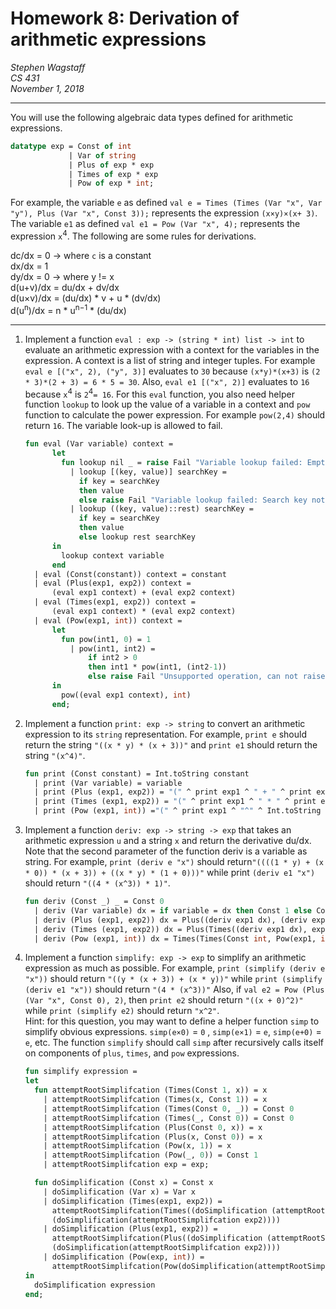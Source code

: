 Homework 8: Derivation of arithmetic expressions
================================================

*Stephen Wagstaff* \
*CS 431* \
*November 1, 2018*

---

You will use the following algebraic data types defined for arithmetic expressions.

  ```SML
  datatype exp = Const of int
               | Var of string
               | Plus of exp * exp
               | Times of exp * exp
               | Pow of exp * int;
  ```

For example, the variable `e` as defined `val e = Times (Times (Var "x", Var "y"), Plus (Var "x", Const 3));` represents the expression `(x×y)×(x+ 3)`.  The variable `e1` as defined `val e1 = Pow (Var "x", 4);` represents the expression `x`<sup>4</sup>. 
  The following are some rules for derivations.

  dc/dx = 0   -> where `c` is a constant \
  dx/dx = 1 \
  dy/dx = 0   -> where y != x \
  d(u+v)/dx = du/dx + dv/dx \
  d(u×v)/dx = (du/dx) * v + u * (dv/dx) \
  d(u<sup>n</sup>)/dx = n * u<sup>n−1</sup> * (du/dx)

  ---

1. Implement a function `eval : exp -> (string * int) list -> int` to evaluate an arithmetic expression with a context for the variables in the expression. A context is a list of string and integer tuples. For example `eval e [("x", 2), ("y", 3)]` evaluates to `30` because `(x*y)*(x+3)` is `(2 * 3)*(2 + 3) = 6 * 5 = 30`. Also, `eval e1 [("x", 2)]` evaluates to `16` because `x`<sup>4</sup> is `2`<sup>4</sup>`= 16`. For this `eval` function, you also need helper function `lookup` to look up the value of a variable in a context and `pow` function to calculate the power expression. For example `pow(2,4)` should return `16`. The variable look-up is allowed to fail.

    ```SML
    fun eval (Var variable) context =
          let
            fun lookup nil _ = raise Fail "Variable lookup failed: Empty lookup context passed."
              | lookup [(key, value)] searchKey = 
                if key = searchKey 
                then value
                else raise Fail "Variable lookup failed: Search key not found in passed context."
              | lookup ((key, value)::rest) searchKey =
                if key = searchKey 
                then value
                else lookup rest searchKey
          in
            lookup context variable
          end
      | eval (Const(constant)) context = constant
      | eval (Plus(exp1, exp2)) context = 
          (eval exp1 context) + (eval exp2 context)
      | eval (Times(exp1, exp2)) context =
          (eval exp1 context) * (eval exp2 context)
      | eval (Pow(exp1, int)) context = 
          let
            fun pow(int1, 0) = 1
              | pow(int1, int2) = 
                  if int2 > 0
                  then int1 * pow(int1, (int2-1))
                  else raise Fail "Unsupported operation, can not raise to negative value."
          in
            pow((eval exp1 context), int)
          end;
    ```

2. Implement a function `print: exp -> string` to convert an arithmetic expression to its `string` representation. For example, `print e` should return the string `"((x * y) * (x + 3))"` and `print e1` should return the string `"(x^4)"`.
  
    ```SML
    fun print (Const constant) = Int.toString constant
      | print (Var variable) = variable
      | print (Plus (exp1, exp2)) = "(" ^ print exp1 ^ " + " ^ print exp2 ^ ")"
      | print (Times (exp1, exp2)) = "(" ^ print exp1 ^ " * " ^ print exp2 ^ ")"
      | print (Pow (exp1, int)) ="(" ^ print exp1 ^ "^" ^ Int.toString int ^ ")";
    ```

3. Implement a function `deriv: exp -> string -> exp` that takes an arithmetic expression `u` and a string `x` and return the derivative du/dx. Note that the second parameter of the function deriv is a variable as string. For example, `print (deriv e "x")` should return`"((((1 * y) + (x * 0)) * (x + 3)) + ((x * y) * (1 + 0)))"` while print `(deriv e1 "x")` should return `"((4 * (x^3)) * 1)"`.

    ```SML
    fun deriv (Const _) _ = Const 0
      | deriv (Var variable) dx = if variable = dx then Const 1 else Const 0
      | deriv (Plus (exp1, exp2)) dx = Plus((deriv exp1 dx), (deriv exp2 dx))
      | deriv (Times (exp1, exp2)) dx = Plus(Times((deriv exp1 dx), exp2), Times(exp1, (deriv exp2 dx)))
      | deriv (Pow (exp1, int)) dx = Times(Times(Const int, Pow(exp1, int-1)), (deriv exp1 dx));
    ```

4. Implement a function `simplify: exp -> exp` to simplify an arithmetic expression as much as possible. For example, `print (simplify (deriv e "x"))` should return `"((y * (x + 3)) + (x * y))"` while `print (simplify (deriv e1 "x"))` should return `"(4 * (x^3))"` Also, if `val e2 = Pow (Plus (Var "x", Const 0), 2)`, then `print e2` should return `"((x + 0)^2)"` while `print (simplify e2)` should return `"x^2"`. \
  Hint: for this question, you may want to define a helper function `simp` to simplify obvious expressions. `simp(e×0)` = `0` , `simp(e×1)` = `e`, `simp(e+0)` = `e`, etc. The function `simplify` should call `simp` after recursively calls itself on components of `plus`, `times`, and `pow` expressions.

    ```SML
    fun simplify expression =
    let
      fun attemptRootSimplifcation (Times(Const 1, x)) = x
        | attemptRootSimplifcation (Times(x, Const 1)) = x
        | attemptRootSimplifcation (Times(Const 0, _)) = Const 0
        | attemptRootSimplifcation (Times(_, Const 0)) = Const 0
        | attemptRootSimplifcation (Plus(Const 0, x)) = x
        | attemptRootSimplifcation (Plus(x, Const 0)) = x
        | attemptRootSimplifcation (Pow(x, 1)) = x
        | attemptRootSimplifcation (Pow(_, 0)) = Const 1
        | attemptRootSimplifcation exp = exp;

      fun doSimplification (Const x) = Const x
        | doSimplification (Var x) = Var x
        | doSimplification (Times(exp1, exp2)) =
          attemptRootSimplifcation(Times((doSimplification (attemptRootSimplifcation exp1)),
          (doSimplification(attemptRootSimplifcation exp2))))
        | doSimplification (Plus(exp1, exp2)) =
          attemptRootSimplifcation(Plus((doSimplification (attemptRootSimplifcation exp1)),
          (doSimplification(attemptRootSimplifcation exp2))))
        | doSimplification (Pow(exp, int)) =
          attemptRootSimplifcation(Pow(doSimplification(attemptRootSimplifcation exp),int));
    in
      doSimplification expression
    end;
    ```

